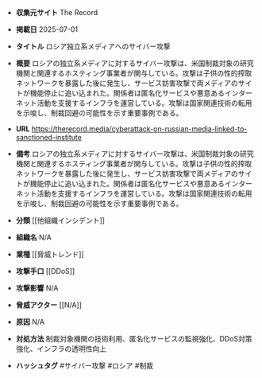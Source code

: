 - **収集元サイト**
The Record

- **掲載日**
2025-07-01

- **タイトル**
ロシア独立系メディアへのサイバー攻撃

- **概要**
ロシアの独立系メディアに対するサイバー攻撃は、米国制裁対象の研究機関と関連するホスティング事業者が関与している。攻撃は子供の性的搾取ネットワークを暴露した後に発生し、サービス妨害攻撃で両メディアのサイトが機能停止に追い込まれた。関係者は匿名化サービスや悪意あるインターネット活動を支援するインフラを運営している。攻撃は国家関連技術の転用を示唆し、制裁回避の可能性を示す重要事例である。

- **URL**
https://therecord.media/cyberattack-on-russian-media-linked-to-sanctioned-institute

- **備考**
ロシアの独立系メディアに対するサイバー攻撃は、米国制裁対象の研究機関と関連するホスティング事業者が関与している。攻撃は子供の性的搾取ネットワークを暴露した後に発生し、サービス妨害攻撃で両メディアのサイトが機能停止に追い込まれた。関係者は匿名化サービスや悪意あるインターネット活動を支援するインフラを運営している。攻撃は国家関連技術の転用を示唆し、制裁回避の可能性を示す重要事例である。

- **分類**
[[他組織インシデント]]

- **組織名**
N/A

- **業種**
[[脅威トレンド]]

- **攻撃手口**
[[DDoS]]

- **攻撃影響**
N/A

- **脅威アクター**
[[N/A]]

- **原因**
N/A

- **対処方法**
制裁対象機関の技術利用、匿名化サービスの監視強化、DDoS対策強化、インフラの透明性向上

- **ハッシュタグ**
#サイバー攻撃 #ロシア #制裁
